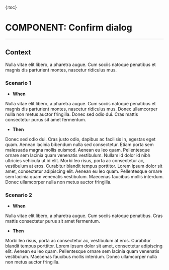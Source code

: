 {:toc}

# COMPONENT: Confirm dialog
* * *

## Context

Nulla vitae elit libero, a pharetra augue. Cum sociis natoque penatibus et magnis dis parturient montes, nascetur ridiculus mus.

### Scenario 1

- **When**

Nulla vitae elit libero, a pharetra augue. Cum sociis natoque penatibus et magnis dis parturient montes, nascetur ridiculus mus. Donec ullamcorper nulla non metus auctor fringilla. Donec sed odio dui. Cras mattis consectetur purus sit amet fermentum.

- **Then**

Donec sed odio dui. Cras justo odio, dapibus ac facilisis in, egestas eget quam. Aenean lacinia bibendum nulla sed consectetur. Etiam porta sem malesuada magna mollis euismod. Aenean eu leo quam. Pellentesque ornare sem lacinia quam venenatis vestibulum. Nullam id dolor id nibh ultricies vehicula ut id elit.
Morbi leo risus, porta ac consectetur ac, vestibulum at eros. Curabitur blandit tempus porttitor. Lorem ipsum dolor sit amet, consectetur adipiscing elit. Aenean eu leo quam. Pellentesque ornare sem lacinia quam venenatis vestibulum. Maecenas faucibus mollis interdum. Donec ullamcorper nulla non metus auctor fringilla.

### Scenario 2

- **When**

Nulla vitae elit libero, a pharetra augue. Cum sociis natoque penatibus. Cras mattis consectetur purus sit amet fermentum.

- **Then**

Morbi leo risus, porta ac consectetur ac, vestibulum at eros. Curabitur blandit tempus porttitor. Lorem ipsum dolor sit amet, consectetur adipiscing elit. Aenean eu leo quam. Pellentesque ornare sem lacinia quam venenatis vestibulum. Maecenas faucibus mollis interdum. Donec ullamcorper nulla non metus auctor fringilla.
